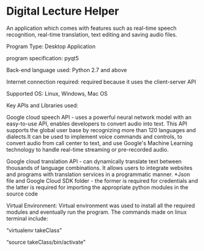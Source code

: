 # Digital Lecture Helper

An application which comes with features such as real-time speech recognition, real-time translation, text editing and saving audio files. 

Program Type: Desktop Application

program specification: pyqt5

Back-end language used: Python 2.7 and above

Internet connection required: required because it uses the client-server API

Supported OS: Linux, Windows, Mac OS

Key APIs and Libraries used:

Google cloud speech API - uses a powerful neural network model with an easy-to-use API, enables developers to convert audio into text. This API supports the global user base by recognizing more than 120 languages and dialects.It can be used to  implement voice commands and controls, to convert audio from call center to text, and use Google's Machine Learning technology to handle real-time streaming or pre-recorded audio.

Google cloud translation API - can dynamically translate text between thousands of language combinations. It allows users to integrate websites and programs with translation services in a programmatic manner.
*Json file and Google Cloud SDK folder - the former is required for credentials and the latter is required for importing the appropriate python modules in the source code

Virtual Environment: Virtual environment was used to install all the required modules and eventually run the program. The commands made on linux terminal include:

“virtualenv takeClass”

“source takeClass/bin/activate”
